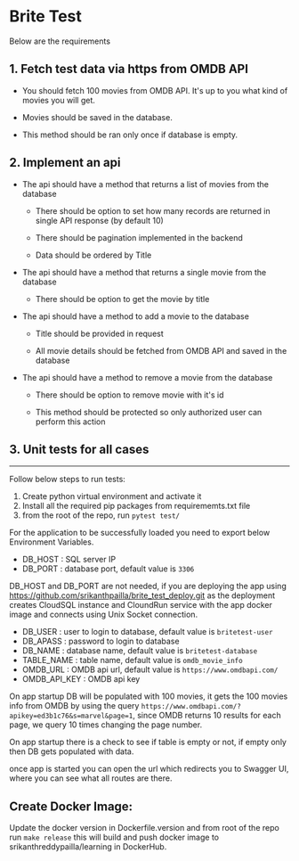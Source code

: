# Brite Test

Below are the requirements

## 1. Fetch test data via https from OMDB API

- You should fetch 100 movies from OMDB API. It's up to you what kind of movies you will get.

- Movies should be saved in the database.

- This method should be ran only once if database is empty.

 

## 2. Implement an api

- The api should have a method that returns a list of movies from the database

    - There should be option to set how many records are returned in single API response (by default 10)

    - There should be pagination implemented in the backend

    - Data should be ordered by Title

- The api should have a method that returns a single movie from the database

    - There should be option to get the movie by title

- The api should have a method to add a movie to the database

    - Title should be provided in request

    - All movie details should be fetched from OMDB API and saved in the database

- The api should have a method to remove a movie from the database

    - There should be option to remove movie with it's id

    - This method should be protected so only authorized user can perform this action


## 3. Unit tests for all cases


---


Follow below steps to run tests:

1. Create python virtual environment and activate it
2. Install all the required pip packages from requirememts.txt file
3. from the root of the repo, run `pytest test/`

For the application to be successfully loaded you need to export below Environment Variables.

- DB_HOST : SQL server IP
- DB_PORT : database port, default value is `3306`

DB_HOST and DB_PORT are not needed, if you are deploying the app using https://github.com/srikanthpailla/brite_test_deploy.git as the deployment creates CloudSQL instance and CloundRun service with the app docker image and connects using Unix Socket connection.

- DB_USER : user to login to database, default value is `britetest-user`
- DB_APASS : password to login to database
- DB_NAME : database name, default value is `britetest-database`
- TABLE_NAME : table name, default value is `omdb_movie_info`
- OMDB_URL : OMDB api url, default value is `https://www.omdbapi.com/`
- OMDB_API_KEY : OMDB api key

On app startup DB will be populated with 100 movies, it gets the 100 movies info from OMDB by using the query
`https://www.omdbapi.com/?apikey=ed3b1c76&s=marvel&page=1`, since OMDB returns 10 results for each page, we query
10 times changing the page number.

On app startup there is a check to see if table is empty or not, if empty only then DB gets populated with data.

once app is started you can open the url which redirects you to Swagger UI, where you can see what all routes are there.


## Create Docker Image:
Update the docker version in Dockerfile.version and from root of the repo run `make release`
this will build and push docker image to srikanthreddypailla/learning in DockerHub.

